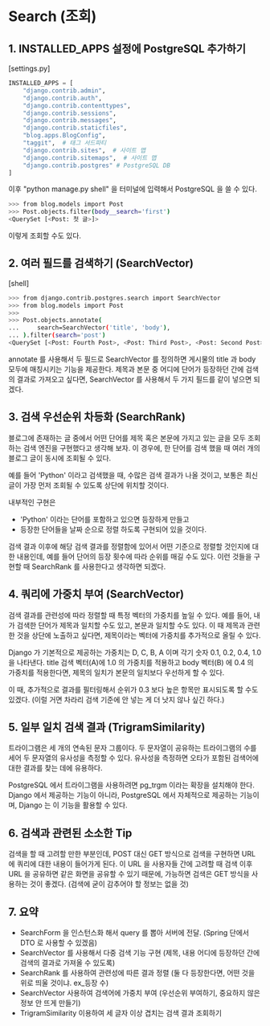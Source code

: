 # Search (조회)

## 1. INSTALLED_APPS 설정에 PostgreSQL 추가하기
[settings.py]
```python
INSTALLED_APPS = [
    "django.contrib.admin",
    "django.contrib.auth",
    "django.contrib.contenttypes",
    "django.contrib.sessions",
    "django.contrib.messages",
    "django.contrib.staticfiles",
    "blog.apps.BlogConfig",
    "taggit",  # 태그 서드파티
    "django.contrib.sites",  # 사이트 맵
    "django.contrib.sitemaps",  # 사이트 맵
    "django.contrib.postgres" # PostgreSQL DB
]
```

이후 "python manage.py shell" 을 터미널에 입력해서 PostgreSQL 을 쓸 수 있다.

```bash
>>> from blog.models import Post
>>> Post.objects.filter(body__search='first')
<QuerySet [<Post: 첫 글>]>
```

이렇게 조회할 수도 있다.

## 2. 여러 필드를 검색하기 (SearchVector)
[shell]
```bash
>>> from django.contrib.postgres.search import SearchVector
>>> from blog.models import Post
>>> 
>>> Post.objects.annotate(
...     search=SearchVector('title', 'body'),
... ).filter(search='post')
<QuerySet [<Post: Fourth Post>, <Post: Third Post>, <Post: Second Post>, <Post: 첫 글>]>
```

annotate 를 사용해서 두 필드로 SearchVector 를 정의하면 게시물의 title 과 body 모두에 매칭시키는 기능을 제공한다. 제목과 본문 중 어디에 단어가 등장하던 간에 검색의 결과로 가져오고 싶다면, SearchVector 를 사용해서 두 가지 필드를 같이 넣으면 되겠다.

## 3. 검색 우선순위 차등화 (SearchRank)
블로그에 존재하는 글 중에서 어떤 단어를 제목 혹은 본문에 가지고 있는 글을 모두 조회하는 검색 엔진을 구현했다고 생각해 보자. 이 경우에, 한 단어를 검색 했을 때 여러 개의 블로그 글이 동시에 조회될 수 있다.

예를 들어 'Python' 이라고 검색했을 때, 수많은 검색 결과가 나올 것이고, 보통은 최신 글이 가장 먼저 조회될 수 있도록 상단에 위치할 것이다.

내부적인 구현은
- 'Python' 이라는 단어를 포함하고 있으면 등장하게 만들고
- 등장한 단어들을 날짜 순으로 정렬
하도록 구현되어 있을 것이다.

검색 결과 이후에 해당 검색 결과를 정렬함에 있어서 어떤 기준으로 정렬할 것인지에 대한 내용인데, 예를 들어 단어의 등장 횟수에 따라 순위를 매길 수도 있다. 이런 것들을 구현할 때 SearchRank 를 사용한다고 생각하면 되겠다.

## 4. 쿼리에 가중치 부여 (SearchVector)
검색 결과를 관련성에 따라 정렬할 때 특정 벡터의 가중치를 높일 수 있다. 예를 들어, 내가 검색한 단어가 제목과 일치할 수도 있고, 본문과 일치할 수도 있다. 이 때 제목과 관련한 것을 상단에 노출하고 싶다면, 제목이라는 벡터에 가중치를 추가적으로 올릴 수 있다.

Django 가 기본적으로 제공하는 가중치는 D, C, B, A 이며 각기 숫자 0.1, 0.2, 0.4, 1.0 을 나타낸다. title 검색 벡터(A)에 1.0 의 가중치를 적용하고 body 벡터(B) 에 0.4 의 가중치를 적용한다면, 제목의 일치가 본문의 일치보다 우선하게 할 수 있다.

이 때, 추가적으로 결과를 필터링해서 순위가 0.3 보다 높은 항목만 표시되도록 할 수도 있겠다. (이럴 거면 차라리 검색 기준에 안 넣는 게 더 낫지 않나 싶긴 하다.)

## 5. 일부 일치 검색 결과 (TrigramSimilarity)
트라이그램은 세 개의 연속된 문자 그룹이다. 두 문자열이 공유하는 트라이그램의 수를 세어 두 문자열의 유사성을 측정할 수 있다. 유사성을 측정하면 오타가 포함된 검색어에 대한 결과를 찾는 데에 유용하다.

PostgreSQL 에서 트라이그램을 사용하려면 pg_trgm 이라는 확장을 설치해야 한다. Django 에서 제공하는 기능이 아니라, PostgreSQL 에서 자체적으로 제공하는 기능이며, Django 는 이 기능을 활용할 수 있다.

## 6. 검색과 관련된 소소한 Tip
검색을 할 때 고려할 만한 부분인데, POST 대신 GET 방식으로 검색을 구현하면 URL 에 쿼리에 대한 내용이 들어가게 된다. 이 URL 을 사용자들 간에 고려할 때 검색 이후 URL 을 공유하면 같은 화면을 공유할 수 있기 때문에, 가능하면 검색은 GET 방식을 사용하는 것이 좋겠다. (검색에 굳이 감추어야 할 정보는 없을 것)

## 7. 요약
- SearchForm 을 인스턴스화 해서 query 를 뽑아 서버에 전달. (Spring 단에서 DTO 로 사용할 수 있겠음)
- SearchVector 를 사용해서 다중 검색 기능 구현 (제목, 내용 어디에 등장하던 간에 검색의 결과로 가져올 수 있도록)
- SearchRank 를 사용하여 관련성에 따른 결과 정렬 (둘 다 등장한다면, 어떤 것을 위로 띄울 것이냐. ex_등장 수)
- SearchVector 사용하여 검색어에 가중치 부여 (우선순위 부여하기, 중요하지 않은 정보 안 뜨게 만들기)
- TrigramSimilarity 이용하여 세 글자 이상 겹치는 검색 결과 조회하기